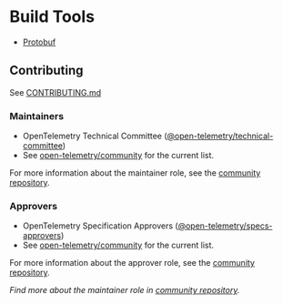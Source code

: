 # Build Tools

* [Protobuf](./protobuf/README.md)

## Contributing

See [CONTRIBUTING.md](CONTRIBUTING.md)

### Maintainers

- OpenTelemetry Technical Committee ([@open-telemetry/technical-committee](https://github.com/orgs/open-telemetry/teams/technical-committee))
- See [open-telemetry/community](https://github.com/open-telemetry/community/blob/main/community-members.md#technical-committee) for the current list.

For more information about the maintainer role, see the [community repository](https://github.com/open-telemetry/community/blob/main/community-membership.md#maintainer).

### Approvers

- OpenTelemetry Specification Approvers ([@open-telemetry/specs-approvers](https://github.com/orgs/open-telemetry/teams/specs-approvers))
- See [open-telemetry/community](https://github.com/open-telemetry/community/blob/main/community-members.md#specifications-and-proto) for the current list.

For more information about the approver role, see the [community repository](https://github.com/open-telemetry/community/blob/main/community-membership.md#approver).

_Find more about the maintainer role in [community repository](https://github.com/open-telemetry/community/blob/master/community-membership.md#maintainer)._
